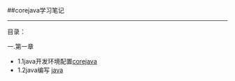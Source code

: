 ##corejava学习笔记

***

目录：



一.第一章



+ 1.1java开发环境配置[corejava](1.1.md)
+ 1.2java编写   [java](1.2.md)

